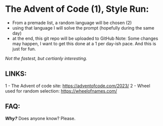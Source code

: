 # The Advent of Code (1), Style Run:
* From a premade list, a random language will be chosen (2)
* using that language I will solve the prompt (hopefully during the same day)
* at the end, this git repo will be uploaded to GitHub
Note: Some changes may happen, I want to get this done at a 1 per day-ish pace. And this is just for fun.

*Not the fastest, but certianly interesting.*


## LINKS:
1 - The Advent of code site: https://adventofcode.com/2023/ 
2 - Wheel used for random selection: https://wheelofnames.com/

## FAQ:
***Why?***
Does anyone know? Please.
